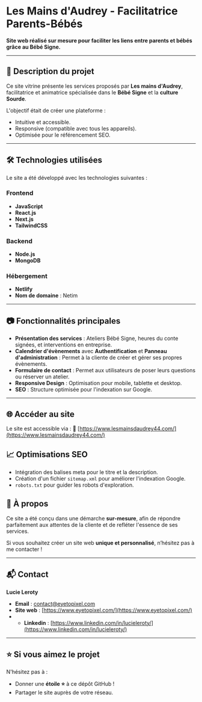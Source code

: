 # **Les Mains d'Audrey - Facilitatrice Parents-Bébés**
**Site web réalisé sur mesure pour faciliter les liens entre parents et bébés grâce au Bébé Signe.**

---

## 🚀 **Description du projet**
Ce site vitrine présente les services proposés par **Les mains d'Audrey**, facilitatrice et animatrice spécialisée dans le **Bébé Signe** et la **culture Sourde**.

L'objectif était de créer une plateforme :
- Intuitive et accessible.
- Responsive (compatible avec tous les appareils).
- Optimisée pour le référencement SEO.

---

## 🛠️ **Technologies utilisées**

Le site a été développé avec les technologies suivantes :
### **Frontend**
- **JavaScript**
- **React.js**
- **Next.js**
- **TailwindCSS**

### **Backend**
- **Node.js**
- **MongoDB**

### **Hébergement**
- **Netlify**
- **Nom de domaine** : Netim

---

## 📷 **Fonctionnalités principales**
- **Présentation des services** : Ateliers Bébé Signe, heures du conte signées, et interventions en entreprise.
- **Calendrier d'évènements** avec **Authentification** et **Panneau d'administration** : Permet à la cliente de créer et gérer ses propres évènements.
- **Formulaire de contact** : Permet aux utilisateurs de poser leurs questions ou réserver un atelier.
- **Responsive Design** : Optimisation pour mobile, tablette et desktop.
- **SEO** : Structure optimisée pour l'indexation sur Google.

---

## 🌐 **Accéder au site**
Le site est accessible via :
🔗 [https://www.lesmainsdaudrey44.com/](https://www.lesmainsdaudrey44.com/)

## 📈 Optimisations SEO

- Intégration des balises meta pour le titre et la description.
- Création d'un fichier `sitemap.xml` pour améliorer l'indexation Google.
- `robots.txt` pour guider les robots d'exploration.


## 📝 À propos

Ce site a été conçu dans une démarche **sur-mesure**, afin de répondre parfaitement aux attentes de la cliente et de refléter l'essence de ses services.

Si vous souhaitez créer un site web **unique et personnalisé**, n’hésitez pas à me contacter !

---

## 📬 Contact

**Lucie Leroty**
- **Email** : [contact@eyetopixel.com](mailto:contact@eyetopixel.com)
- **Site web** : [https://www.eyetopixel.com/](https://www.eyetopixel.com/)
- - **Linkedin** : [https://www.linkedin.com/in/lucieleroty/](https://www.linkedin.com/in/lucieleroty/)

---

## ⭐ Si vous aimez le projet

N'hésitez pas à :

- Donner une **étoile ⭐** à ce dépôt GitHub !
- Partager le site auprès de votre réseau.
